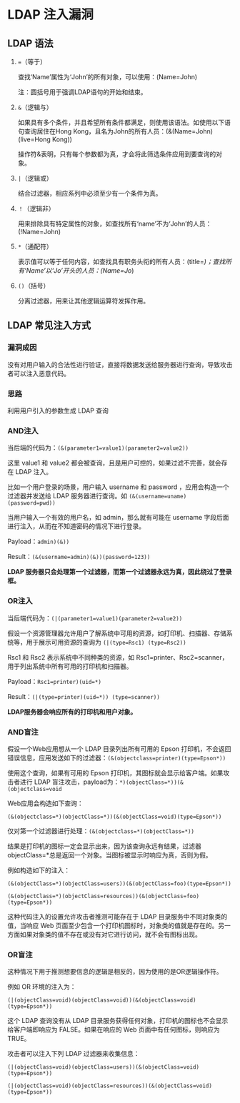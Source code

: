 # LDAP 注入漏洞

## LDAP 语法

1. `=`（等于）

	查找‘Name’属性为‘John’的所有对象，可以使用：(Name=John)

	注：圆括号用于强调LDAP语句的开始和结束。

1. `&`（逻辑与）

	如果具有多个条件，并且希望所有条件都满足，则使用该语法。如使用以下语句查询居住在Hong Kong，且名为John的所有人员：(&(Name=John)(live=Hong Kong))

	操作符&表明，只有每个参数都为真，才会将此筛选条件应用到要查询的对象。

3. `|`（逻辑或）

	结合过滤器，相应系列中必须至少有一个条件为真。

4. `！`（逻辑非）

	用来排除具有特定属性的对象，如查找所有‘name’不为‘John’的人员：(!Name=John)

5. `*`（通配符）

	表示值可以等于任何内容，如查找具有职务头衔的所有人员：(title=*)；查找所有‘Name’以‘Jo’开头的人员：(Name=Jo*)

6. `()`（括号）

	分离过滤器，用来让其他逻辑运算符发挥作用。

## LDAP 常见注入方式

### 漏洞成因

没有对用户输入的合法性进行验证，直接将数据发送给服务器进行查询，导致攻击者可以注入恶意代码。

### 思路

利用用户引入的参数生成 LDAP 查询

### AND注入

当后端的代码为：`(&(parameter1=value1)(parameter2=value2))`

这里 value1 和 value2 都会被查询，且是用户可控的，如果过滤不完善，就会存在 LDAP 注入。

比如一个用户登录的场景，用户输入 username 和 password ，应用会构造一个过滤器并发送给 LDAP 服务器进行查询。如 `(&(username=uname)(password=pwd))`

当用户输入一个有效的用户名，如 admin，那么就有可能在 username 字段后面进行注入，从而在不知道密码的情况下进行登录。

Payload：`admin)(&))`

Result：`(&(username=admin)(&))(password=123))`

**LDAP 服务器只会处理第一个过滤器，而第一个过滤器永远为真，因此绕过了登录框。**

### OR注入

当后端代码为：`(|(parameter1=value1)(parameter2=value2))`

假设一个资源管理器允许用户了解系统中可用的资源，如打印机、扫描器、存储系统等，用于展示可用资源的查询为 `(|(type=Rsc1) (type=Rsc2))`

Rsc1 和 Rsc2 表示系统中不同种类的资源，如 Rsc1=printer、Rsc2=scanner，用于列出系统中所有可用的打印机和扫描器。

Payload：`Rsc1=printer)(uid=*)`

Result：`(|(type=printer)(uid=*)) (type=scanner))`

**LDAP服务器会响应所有的打印机和用户对象。**

### AND盲注

假设一个Web应用想从一个 LDAP 目录列出所有可用的 Epson 打印机，不会返回错误信息，应用发送如下的过滤器：`(&(objectclass=printer)(type=Epson*))`

使用这个查询，如果有可用的 Epson 打印机，其图标就会显示给客户端。如果攻击者进行 LDAP 盲注攻击，payload为：`*)(objectClass=*))(&(objectclass=void`

Web应用会构造如下查询：

`(&(objectclass=*)(objectClass=*))(&(objectClass=void)(type=Epson*))`

仅对第一个过滤器进行处理：`(&(objectclass=*)(objectClass=*))`

结果是打印机的图标一定会显示出来，因为该查询永远有结果，过滤器objectClass=*总是返回一个对象。当图标被显示时响应为真，否则为假。

例如构造如下的注入：

`(&(objectClass=*)(objectClass=users))(&(objectClass=foo)(type=Epson*))`

`(&(objectClass=*)(objectClass=resources))(&(objectClass=foo)(type=Epson*))`

这种代码注入的设置允许攻击者推测可能存在于 LDAP 目录服务中不同对象类的值，当响应 Web 页面至少包含一个打印机图标时，对象类的值就是存在的。另一方面如果对象类的值不存在或没有对它进行访问，就不会有图标出现。

### OR盲注

这种情况下用于推测想要信息的逻辑是相反的，因为使用的是OR逻辑操作符。

例如 OR 环境的注入为：

`(|(objectClass=void)(objectClass=void))(&(objectClass=void)(type=Epson*))`

这个 LDAP 查询没有从 LDAP 目录服务获得任何对象，打印机的图标也不会显示给客户端即响应为 FALSE。如果在响应的 Web 页面中有任何图标，则响应为 TRUE。

攻击者可以注入下列 LDAP 过滤器来收集信息：

`(|(objectClass=void)(objectClass=users))(&(objectClass=void)(type=Epson*))`

`(|(objectClass=void)(objectClass=resources))(&(objectClass=void)(type=Epson*))`